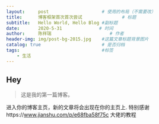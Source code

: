 ```yaml
---
layout:     post                    # 使用的布局（不需要改）
title:      博客框架首次首次尝试               # 标题 
subtitle:   Hello World, Hello Blog #副标题
date:       2020-5-31              # 时间
author:     陈祥瑞                      # 作者
header-img: img/post-bg-2015.jpg    #这篇文章标题背景图片
catalog: true                       # 是否归档
tags:                               #标签
    - 生活
---
```


## Hey
>这是我的第一篇博客。

进入你的博客主页，新的文章将会出现在你的主页上.
特别感谢https://www.jianshu.com/p/e68fba58f75c 大佬的教程

